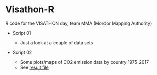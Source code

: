 # Visathon-R

R code for the VISATHON day, team MMA (Mordor Mapping Authority)   

* Script 01  
    - Just a look at a couple of data sets  

* Script 02
    - Some plots/maps of CO2 emission data by country 1975-2017  
    - See [result file](02_Visualising_CO2_emissions.md)  
